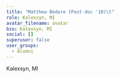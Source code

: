 ```yaml
---
title: "Matthew Bedore (Post-doc '10)\t"
role: Kalexsyn, MI
avatar_filename: avatar
bio: Kalexsyn, MI
social: []
superuser: false
user_groups:
  - Alumni
---
```

Kalexsyn, MI
